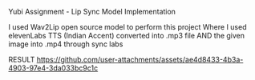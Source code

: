 Yubi Assignment - Lip Sync Model Implementation 

I used Wav2Lip open source model to perform this project 
Where I used elevenLabs TTS (Indian Accent) converted into .mp3 file AND the given image into .mp4 through sync labs 

RESULT
https://github.com/user-attachments/assets/ae4d8433-4b3a-4903-97e4-3da033bc9c1c

